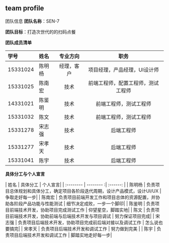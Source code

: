 ## team profile

团队信息
**团队名称**：SEN-7

**团队目标**：打造次世代的的扫码点餐

**团队成员清单**

| 学号       |     姓名  |   专业方向|职务      |
| :-------- | :--------| :------: |:------:|
| 15331024  |   陈明杨  |  经理，客户|项目经理，产品经理，UI设计师|
| 15331025  |   陈南宏  |  技术     |前端工程师，配置工程师，测试工程师|
| 14331021  |   陈鉴明  |  技术     |前端工程师，测试工程师|
| 15331032  |   陈文    |  技术     |前端工程师，测试工程师|
| 15331278  |   宋志强  |  技术     |后端工程师|
| 15331277  |   宋孝天  |  技术     |后端工程师|
| 15331041  |   陈宇    |  技术     |后端工程师|


**具体分工与个人宣言**

| 姓名       |     具体分工  |   个人宣言|
| :-------- | -------- :| :------: |
|   陈明杨  |   负责项目总体规划和具体分工，确定项目各阶段迭代周期，设计产品模式，设计UI/UX | 争取走好每一步|
|   陈南宏  |   负责项目前端开发工作和项目总体的资源配置，并协助各阶段产品功能与性能测试 | 细节决定成败，一步一个脚印|
|   陈鉴明  |   负责项目前端技术开发，协助项目完成测试工作 | 仰望星空，脚踏实地|
|   陈文    |   负责项目前端技术开发，协助前端与后端技术开发与项目调试 | 努力保证项目完成|
|   宋志强  |   负责项目后端技术开发，协助项目完成前后端对接以及调试工作 | 怎么说也要搞完|
|   宋孝天  |   负责项目后端技术开发和调试工作 | 努力做到完美 |
|   陈宇    |   负责项目后端技术开发和调试工作 | 脚踏实地走好每一步|
